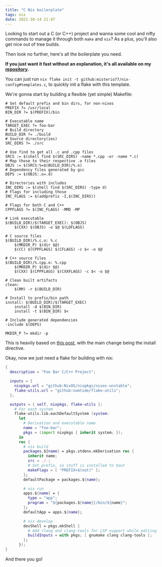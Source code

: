 ```yaml
---
title: "C Nix boilerplate"
tags: nix
date: 2021-10-14 21:47
---
```


Looking to start out a C (or C++) project and wanna some cool and nifty commands to manage it through both `make` and `nix`? As a plus, you'll also get nice out of tree builds.

Then look no further, here's all the boilerplate you need.

**If you just want it fast without an explanation, it's all available on my [repository](https://github.com/Misterio77/nix-config/tree/6be94519831d2723a09e03352bad5c21adced399/templates/c).**

You can just run `nix flake init -t github:misterio77/nix-config#templates.c`, to quickly init a flake with this template.

We're gonna start by building a flexible (yet simple) Makefile:
```make
# Set default prefix and bin dirs, for non-nixos
PREFIX ?= /usr/local
BIN_DIR ?= $(PREFIX)/bin

# Executable name
TARGET_EXEC ?= foo-bar
# Build directory
BUILD_DIR ?= ./build
# Source directory(ies)
SRC_DIRS ?= ./src

# Use find to get all .c and .cpp files
SRCS := $(shell find $(SRC_DIRS) -name *.cpp -or -name *.c)
# Map those to their respective .o files
OBJS := $(SRCS:%=$(BUILD_DIR)/%.o)
# Dependency files generated by gcc
DEPS := $(OBJS:.o=.d)

# Directories with includes
INC_DIRS := $(shell find $(SRC_DIRS) -type d)
# Flags for including those
INC_FLAGS := $(addprefix -I,$(INC_DIRS))

# Flags for both C and C++
CPPFLAGS ?= $(INC_FLAGS) -MMD -MP

# Link executable
$(BUILD_DIR)/$(TARGET_EXEC): $(OBJS)
	$(CXX) $(OBJS) -o $@ $(LDFLAGS)

# C source files
$(BUILD_DIR)/%.c.o: %.c
	$(MKDIR_P) $(dir $@)
	$(CC) $(CPPFLAGS) $(CFLAGS) -c $< -o $@

# C++ source files
$(BUILD_DIR)/%.cpp.o: %.cpp
	$(MKDIR_P) $(dir $@)
	$(CXX) $(CPPFLAGS) $(CXXFLAGS) -c $< -o $@

# Clean built artifacts
clean:
	$(RM) -r $(BUILD_DIR)

# Install to prefix/bin path
install: $(BUILD_DIR)/$(TARGET_EXEC)
	install -d $(BIN_DIR)
	install -t $(BIN_DIR) $<

# Include generated dependencies
-include $(DEPS)

MKDIR_P ?= mkdir -p
```

This is heavily based on [this post](https://spin.atomicobject.com/2016/08/26/makefile-c-projects/), with the main change being the install directive.

Okay, now we just need a flake for building with nix:
```nix
{
  description = "Foo Bar C/C++ Project";

  inputs = {
    nixpkgs.url = "github:NixOS/nixpkgs/nixos-unstable";
    flake-utils.url = "github:numtide/flake-utils";
  };

  outputs = { self, nixpkgs, flake-utils }:
    # For each system
    flake-utils.lib.eachDefaultSystem (system:
      let
        # Derivation and executable name
        name = "foo-bar";
        pkgs = (import nixpkgs { inherit system; });
      in
      rec {
        # nix build
        packages.${name} = pkgs.stdenv.mkDerivation rec {
          inherit name;
          src = ./.;
          # Set prefix, so stuff is installed to $out
          makeFlags = [ "PREFIX=$(out)" ];
        };
        defaultPackage = packages.${name};

        # nix run
        apps.${name} = {
          type = "app";
          program = "${packages.${name}}/bin/${name}";
        };
        defaultApp = apps.${name};

        # nix develop
        devShell = pkgs.mkShell {
          # Add clang and clang-tools for LSP support while editing
          buildInputs = with pkgs; [ gnumake clang clang-tools ];
        };
      });
}
```

And there you go!
